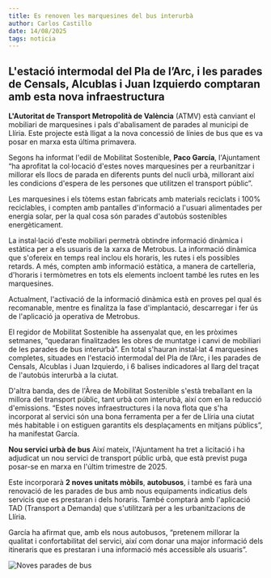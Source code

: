 ```yaml
---
title: Es renoven les marquesines del bus interurbà
author: Carlos Castillo
date: 14/08/2025
tags: noticia
---
```


## L'estació intermodal del Pla de l’Arc, i les parades de Censals, Alcublas i Juan Izquierdo comptaran amb esta nova infraestructura


**L'Autoritat de Transport Metropolità de València** (ATMV) està canviant el mobiliari de marquesines i pals d'abalisament de parades al municipi de Llíria. Este projecte està lligat a la nova concessió de línies de bus que es va posar en marxa esta última primavera.

Segons ha informat l'edil de Mobilitat Sostenible, **Paco García**, l'Ajuntament “ha aprofitat la col·locació d'estes noves marquesines per a reurbanitzar i millorar els llocs de parada en diferents punts del nucli urbà, millorant així les condicions d'espera de les persones que utilitzen el transport públic”.

Les marquesines i els tòtems estan fabricats amb materials reciclats i 100% reciclables, i compten amb pantalles d'informació a l'usuari alimentades per energia solar, per la qual cosa són parades d'autobús sostenibles energèticament.

La instal·lació d'este mobiliari permetrà obtindre informació dinàmica i estàtica per a els usuaris de la xarxa de Metrobus. La informació dinàmica que s'ofereix en temps real inclou els horaris, les rutes i els possibles retards. A més, compten amb informació estàtica, a manera de cartelleria, d'horaris i termòmetres en tots els elements incloent també les rutes en les marquesines.

Actualment, l'activació de la informació dinàmica està en proves pel qual és recomanable, mentre es finalitza la fase d'implantació, descarregar i fer ús de l'aplicació ja operativa de Metrobus.

El regidor de Mobilitat Sostenible ha assenyalat que, en les pròximes setmanes, “quedaran finalitzades les obres de muntatge i canvi de mobiliari de les parades de bus interurbà”. En total s'hauran instal·lat 4 marquesines completes, situades en l'estació intermodal del Pla de l’Arc, i les parades de Censals, Alcublas i Juan Izquierdo, i 6 balises indicadores al llarg del traçat de l'autobús interurbà a la ciutat.

D'altra banda, des de l'Àrea de Mobilitat Sostenible s'està treballant en la millora del transport públic, tant urbà com interurbà, així com en la reducció d'emissions. “Estes noves infraestructures i la nova flota que s'ha incorporat al servici són una bona ferramenta per a fer de Llíria una ciutat més habitable i on estiguen garantits els desplaçaments en mitjans públics”, ha manifestat García.

**Nou servici urbà de bus**
Així mateix, l'Ajuntament ha tret a licitació i ha adjudicat un nou servici de transport públic urbà, que està previst puga posar-se en marxa en l'últim trimestre de 2025.

Este incorporarà **2 noves unitats mòbils**, **autobusos**, i també es farà una renovació de les parades de bus amb nous equipaments indicatius dels servicis que es prestaran i dels horaris. També comptarà amb l'aplicació TAD (Transport a Demanda) que s'utilitzarà per a les urbanitzacions de Llíria.

García ha afirmat que, amb els nous autobusos, “pretenem millorar la qualitat i confortabilitat del servici, així com donar una major informació dels itineraris que es prestaran i una informació més accessible als usuaris”.
 

![ Noves parades de bus ](/assets/continguts/recursos/20251408-bus.jpg "Noves parades de bus")